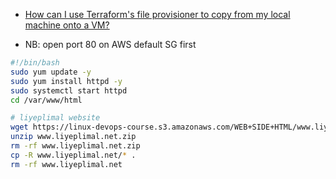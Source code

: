 * [How can I use Terraform's file provisioner to copy from my local machine onto a VM?](https://stackoverflow.com/questions/48567881/how-can-i-use-terraforms-file-provisioner-to-copy-from-my-local-machine-onto-a)

* NB: open port 80 on AWS default SG first

```sh
#!/bin/bash
sudo yum update -y
sudo yum install httpd -y
sudo systemctl start httpd
cd /var/www/html

# liyeplimal website
wget https://linux-devops-course.s3.amazonaws.com/WEB+SIDE+HTML/www.liyeplimal.net.zip
unzip www.liyeplimal.net.zip
rm -rf www.liyeplimal.net.zip
cp -R www.liyeplimal.net/* .
rm -rf www.liyeplimal.net
```